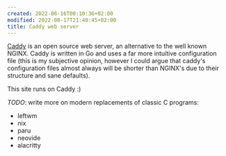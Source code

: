```yaml
---
created: 2022-06-16T00:10:36+02:00
modified: 2022-08-17T21:40:45+02:00
title: Caddy web server
---
```


[Caddy](https://caddyserver.com/) is an open source web server, an alternative to the well known NGINX.
Caddy is written in Go and uses a far more intuitive configuration file (this is my subjective opinion, however I could argue that caddy's configuration files almost always will be shorter than NGINX's due to their structure and sane defaults). 

This site runs on Caddy :)

*TODO*: write more on modern replacements of classic C programs:
- leftwm
- nix
- paru
- neovide
- alacritty
